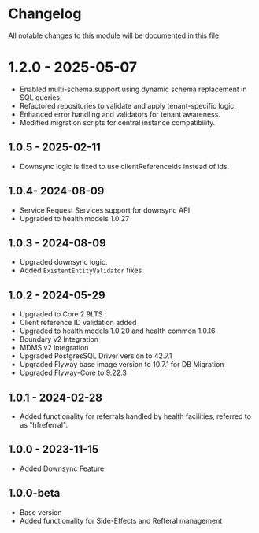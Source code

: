 # Changelog

All notable changes to this module will be documented in this file.

# 1.2.0 - 2025-05-07

* Enabled multi-schema support using dynamic schema replacement in SQL queries.
* Refactored repositories to validate and apply tenant-specific logic.
* Enhanced error handling and validators for tenant awareness.
* Modified migration scripts for central instance compatibility.

## 1.0.5 - 2025-02-11

- Downsync logic is fixed to use clientReferenceIds instead of ids.

## 1.0.4- 2024-08-09

- Service Request Services support for downsync API
- Upgraded to health models 1.0.27

## 1.0.3 - 2024-08-09

- Upgraded downsync logic.
- Added `ExistentEntityValidator` fixes

## 1.0.2 - 2024-05-29

- Upgraded to Core 2.9LTS
- Client reference ID validation added
- Upgraded to health models 1.0.20 and health common 1.0.16
- Boundary v2 Integration
- MDMS v2 integration
- Upgraded PostgresSQL Driver version to 42.7.1
- Upgraded Flyway base image version to 10.7.1 for DB Migration
- Upgraded Flyway-Core to 9.22.3

## 1.0.1 - 2024-02-28

- Added functionality for referrals handled by health facilities, referred to as "hfreferral".

## 1.0.0 - 2023-11-15

- Added Downsync Feature

## 1.0.0-beta

- Base version
- Added functionality for Side-Effects and Refferal management
